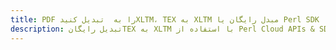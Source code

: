 ---title: PDF را به  تبدیل کنیدXLTM، TEX به XLTM مبدل رایگان یا Perl SDKdescription: تبدیل رایگانTEX به XLTM با استفاده از Perl Cloud APIs & SDK همچنین اسناد PDF را در Cloud ایجاد، ویرایش و رندر کنید.---